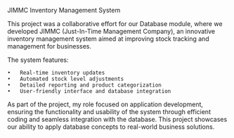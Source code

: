 JIMMC Inventory Management System

This project was a collaborative effort for 
our Database module, where we developed 
JIMMC (Just-In-Time Management Company), 
an innovative inventory management system 
aimed at improving stock tracking and 
management for businesses.

The system features:

	•	Real-time inventory updates
	•	Automated stock level adjustments
	•	Detailed reporting and product categorization
	•	User-friendly interface and database integration

As part of the project, my role focused on 
application development, ensuring the 
functionality and usability of the system 
through efficient coding and seamless 
integration with the database. This project 
showcases our ability to apply database 
concepts to real-world business solutions.
